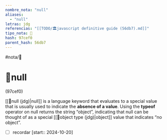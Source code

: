 ```yaml
---
nombre_nota: "null"
aliases:
  - "null"
letras: jdg
referencias: "[[TODO/🏛️javascript definitive guide (56db7).md]]"
tipo_nota: 📑
hash: 97cef0
parent_hash: 56db7
---
```


#nota/📑

# 📑null
<div class="hash">(97cef0)</div>


[[📑null (jdg)|null]] is a language keyword that evaluates to a special value that is usually used to indicate the __absence of a value__. Using the __typeof__ operator on null returns the string “object”, indicating that null can be thought of as a special [[📑object type (jdg)|object]] value that indicates “no object”.



- [ ] recordar  [start:: 2024-10-20]
